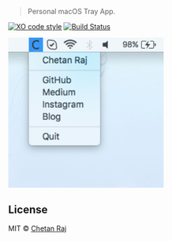 > Personal macOS Tray App.

[![XO code style](https://img.shields.io/badge/code_style-XO-5ed9c7.svg)](https://github.com/sindresorhus/xo) [![Build Status](https://travis-ci.org/chetanraj/CHTN.svg?branch=master)](https://travis-ci.org/chetanraj/CHTN)

<img src="media/screenshot.png" width="315">

## License

MIT © [Chetan Raj](http://chetanraj.in)